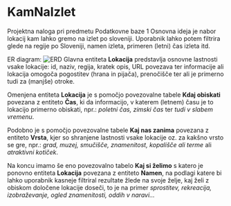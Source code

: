 # KamNaIzlet
Projektna naloga pri predmetu Podatkovne baze 1
Osnovna ideja je nabor lokacij kam lahko gremo na izlet po sloveniji. Uporabnik lahko potem filtrira glede na regije po Sloveniji, namen izleta, primeren (letni) čas izleta itd. 

ER diagram:
![ERD](https://user-images.githubusercontent.com/28532399/145730248-d92bc741-3dc7-48ff-89f9-4c63372917fd.png)
Glavna entiteta **Lokacija** predstavlja osnovne lastnosti vsake lokacije: id, naziv, regija, kratek opis, URL povezava ter informacije ali lokacija omogoča pogostitev (hrana in pijača), prenočišče ter ali je primerno tudi za (manjše) otroke.

Omenjena entiteta **Lokacija** je s pomočjo povezovalne tabele **Kdaj obiskati** povezana z entiteto **Čas**, ki da informacijo, v katerem (letnem) času je to lokacijo primerno obiskati, npr.: _poletni čas, zimski čas_ ter _tudi v slabem vremenu_.

Podobno je s pomočjo povezovalne tabele **Kaj nas zanima** povezana z entiteto **Vrsta**, kjer so shranjene lastnosti vsake lokacije oz. za kakšno vrsto se gre, npr.: _grad, muzej, smučišče, znamenitost, kopališče ali terme_ ali _atraktivni kotiček_.

Na koncu imamo še eno povezovalno tabelo **Kaj si želimo** s katero je ponovno entiteta **Lokacija** povezana z entiteto **Namen**, na podlagi katere bi lahko uporabnik kasneje filtriral rezultate žlede na svoje želje, kaj želi z obiskom določene lokacije doseči, to je na primer _sprostitev, rekreacija, izobraževanje, ogled znamenitosti, oddih v naravi..._
